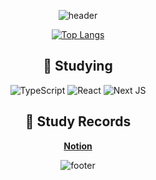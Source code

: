  <div align=center>

![header](https://capsule-render.vercel.app/api?text=Dong%20Hun,%20Kim&desc=Aspiring%20Web%20Developer&fontColor=FFFFFF&type=waving&color=000000&height=250&fontSize=70&fontAlign=60&fontAlignY=40&descAlign=70&descAlignY=65&animation=fadeIn)

[![Top Langs](https://github-readme-stats.vercel.app/api/top-langs/?username=donghun-K&langs_count=8&layout=compact&theme=radical)](https://github.com/donghun-K/github-readme-stats)

## :book: Studying
![TypeScript](https://img.shields.io/badge/typescript-%23007ACC.svg?style=for-the-badge&logo=typescript&logoColor=white)
![React](https://img.shields.io/badge/react-%2320232a.svg?style=for-the-badge&logo=react&logoColor=%2361DAFB)
![Next JS](https://img.shields.io/badge/Next-black?style=for-the-badge&logo=next.js&logoColor=white)


## :pencil: Study Records
 __[Notion](https://likebear.notion.site/Study-Records-c92bf610925a48eaa24246de1c35c66b)__


![footer](https://capsule-render.vercel.app/api?section=footer&rotate=180&type=waving&color=000000&height=250)
</div>


